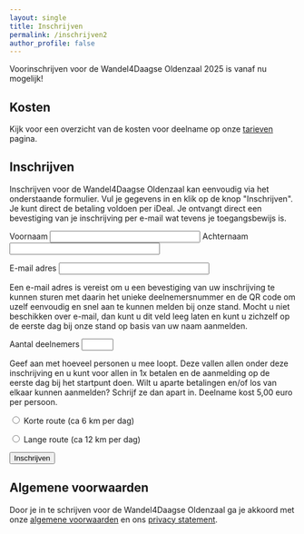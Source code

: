 ```yaml
---
layout: single
title: Inschrijven
permalink: /inschrijven2
author_profile: false
---
```


Voorinschrijven voor de Wandel4Daagse Oldenzaal 2025 is vanaf nu mogelijk!

## Kosten

Kijk voor een overzicht van de kosten voor deelname op onze [tarieven](/tarieven) pagina.  

## Inschrijven
Inschrijven voor de Wandel4Daagse Oldenzaal kan eenvoudig via het onderstaande formulier. Vul je gegevens in en klik op de knop "Inschrijven". Je kunt direct de betaling voldoen per iDeal. Je ontvangt direct een bevestiging van je inschrijving per e-mail wat tevens je toegangsbewijs is.

<form action="https://api.wandel4daagseoldenzaal.nl/v1/signup" method="POST">

  <label>
    Voornaam
    <input type="text" name="voornaam" maxlength="50" size="30" required>
  </label>

  <label>
    Achternaam
    <input type="text" name="achternaam" maxlength="50" size="30" required>
  </label>

  <label>E-mail adres
  <input type="email" name="email" size="30" maxlength="50"></label>
  <p class="smalltext">Een e-mail adres is vereist om u een bevestiging van uw inschrijving te kunnen sturen met daarin het unieke deelnemersnummer en de QR code om uzelf eenvoudig en snel aan te kunnen melden bij onze stand. Mocht u niet beschikken over e-mail, dan kunt u dit veld leeg laten en kunt u zichzelf op de eerste dag bij onze stand op basis van uw naam aanmelden.</p>

  <label>Aantal deelnemers
  <input type="number" name="aantal_deelnemers" min="1" max="50" size="5" required></label>
  <p class="smalltext">Geef aan met hoeveel personen u mee loopt. Deze vallen allen onder deze inschrijving en u kunt voor allen in 1x betalen en de aanmelding op de eerste dag bij het startpunt doen. Wilt u aparte betalingen en/of los van elkaar kunnen aanmelden? Schrijf ze dan apart in. Deelname kost 5,00 euro per persoon.</p>

  <p><input type="radio" id="kort" name="route" value="Korte route">
  <label for="kort">Korte route (ca 6 km per dag)</label></p>
  <p><input type="radio" id="lang" name="route" value="Lange route">
  <label for="lang">Lange route (ca 12 km per dag)</label></p>

  <p><button type="submit" class="btn-signup">Inschrijven</button></p>
</form>

## Algemene voorwaarden

Door je in te schrijven voor de Wandel4Daagse Oldenzaal ga je akkoord met onze [algemene voorwaarden](/voorwaarden) en ons [privacy statement](/privacy).  